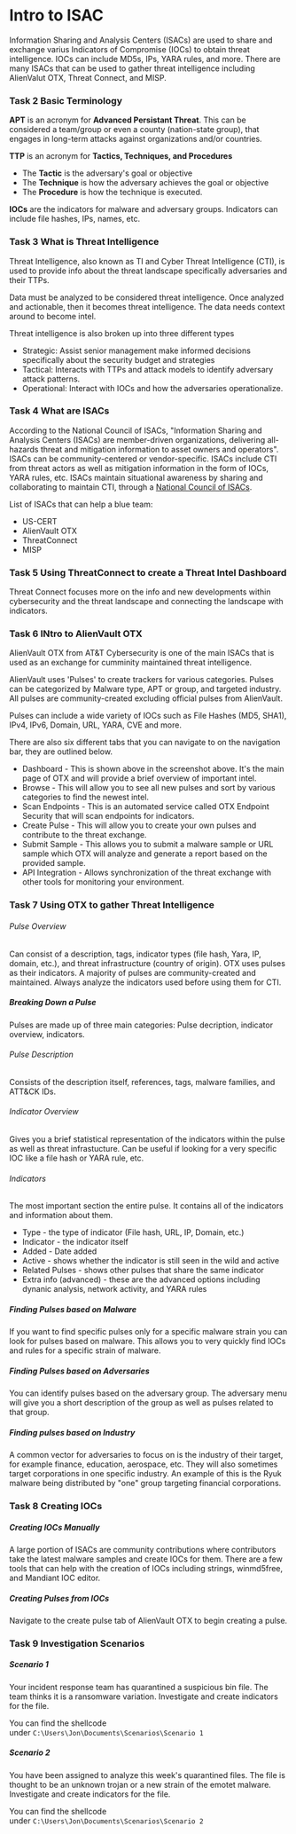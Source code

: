 # Intro to ISAC
Information Sharing and Analysis Centers (ISACs) are used to share and exchange varius Indicators of Compromise (IOCs) to obtain threat intelligence. IOCs can include MD5s, IPs, YARA rules, and more. There are many ISACs that can be used to gather threat intelligence including AlienValut OTX, Threat Connect, and MISP.

### Task 2 Basic Terminology
**APT** is an acronym for **Advanced Persistant Threat**. This can be considered a team/group or even a county (nation-state group), that engages in long-term attacks against organizations and/or countries.

**TTP** is an acronym for **Tactics, Techniques, and Procedures**
- The **Tactic** is the adversary's goal or objective
- The **Technique** is how the adversary achieves the goal or objective
- The **Procedure** is how the technique is executed.

**IOCs** are the indicators for malware and adversary groups. Indicators can include file hashes, IPs, names, etc.

### Task 3 What is Threat Intelligence
Threat Intelligence, also known as TI and Cyber Threat Intelligence (CTI), is used to provide info about the threat landscape specifically adversaries and their TTPs.

Data must be analyzed to be considered threat intelligence. Once analyzed and actionable, then it becomes threat intelligence. The data needs context around to become intel.

Threat intelligence is also broken up into three different types
- Strategic: Assist senior management make informed decisions specifically about the security budget and strategies
- Tactical: Interacts with TTPs and attack models to identify adversary attack patterns.
- Operational: Interact with IOCs and how the adversaries operationalize.

### Task 4 What are ISACs
According to the National Council of ISACs, "Information Sharing and Analysis Centers (ISACs) are member-driven organizations, delivering all-hazards threat and mitigation information to asset owners and operators". ISACs can be community-centered or vendor-specific. ISACs include CTI from threat actors as well as mitigation information in the form of IOCs, YARA rules, etc. ISACs maintain situational awareness by sharing and collaborating to maintain CTI, through a [National Council of ISACs](https://www.nationalisacs.org/).

List of ISACs that can help a blue team:
- US-CERT
- AlienVault OTX
- ThreatConnect
- MISP

### Task 5 Using ThreatConnect to create a Threat Intel Dashboard

Threat Connect focuses more on the info and new developments within cybersecurity and the threat landscape and connecting the landscape with indicators.

### Task 6 INtro to AlienVault OTX
AlienVault OTX from AT&T Cybersecurity is one of the main ISACs that is used as an exchange for cumminity maintained threat intelligence.

AlienVault uses 'Pulses' to create trackers for various categories. Pulses can be categorized by Malware type, APT or group, and targeted industry. All pulses are community-created excluding official pulses from AlienVault.

Pulses can include a wide variety of IOCs such as File Hashes (MD5, SHA1), IPv4, IPv6, Domain, URL, YARA, CVE and more.

There are also six different tabs that you can navigate to on the navigation bar, they are outlined below.

-   Dashboard - This is shown above in the screenshot above. It's the main page of OTX and will provide a brief overview of important intel.
-   Browse - This will allow you to see all new pulses and sort by various categories to find the newest intel.
-   Scan Endpoints - This is an automated service called OTX Endpoint Security that will scan endpoints for indicators.
-   Create Pulse - This will allow you to create your own pulses and contribute to the threat exchange.
-   Submit Sample - This allows you to submit a malware sample or URL sample which OTX will analyze and generate a report based on the provided sample.
-   API Integration - Allows synchronization of the threat exchange with other tools for monitoring your environment.

### Task 7 Using OTX to gather Threat Intelligence
###### Pulse Overview
Can consist of a description, tags, indicator types (file hash, Yara, IP, domain, etc.), and threat infrastructure (country of origin). OTX uses pulses as their indicators. A majority of pulses are community-created and maintained. Always analyze the indicators used before using them for CTI.

##### Breaking Down a Pulse
Pulses are made up of three main categories: Pulse decription, indicator overview, indicators.

###### Pulse Description
Consists of the description itself, references, tags, malware families, and ATT&CK IDs.

###### Indicator Overview
Gives you a brief statistical representation of the indicators within the pulse as well as threat infrastucture. Can be useful if looking for a very specific IOC like a file hash or YARA rule, etc.

###### Indicators
The most important section the entire pulse. It contains all of the indicators and information about them.

- Type - the type of indicator (File hash, URL, IP, Domain, etc.)
- Indicator - the indicator itself
- Added - Date added
- Active - shows whether the indicator is still seen in the wild and active
- Related Pulses - shows other pulses that share the same indicator
- Extra info (advanced) - these are the advanced options including dynanic analysis, network activity, and YARA rules

##### Finding Pulses based on Malware
If you want to find specific pulses only for a specific malware strain you can look for pulses based on malware. This allows you to very quickly find IOCs and rules for a specific strain of malware.

##### Finding Pulses based on Adversaries
You can identify pulses based on the adversary group. The adversary menu will give you a short description of the group as well as pulses related to that group.

##### Finding pulses based on Industry
A common vector for adversaries to focus on is the industry of their target, for example finance, education, aerospace, etc. They will also sometimes target corporations in one specific industry. An example of this is the Ryuk malware being distributed by "one" group targeting financial corporations.

### Task 8 Creating IOCs
##### Creating IOCs Manually
A large portion of ISACs are community contributions where contributors take the latest malware samples and create IOCs for them. There are a few tools that can help with the creation of IOCs including strings, winmd5free, and Mandiant IOC editor.

##### Creating Pulses from IOCs
Navigate to the create pulse tab of AlienVault OTX to begin creating a pulse.

### Task 9 Investigation Scenarios
##### Scenario 1
Your incident response team has quarantined a suspicious bin file. The team thinks it is a ransomware variation. Investigate and create indicators for the file.

You can find the shellcode under `C:\Users\Jon\Documents\Scenarios\Scenario 1`

##### Scenario 2

You have been assigned to analyze this week's quarantined files. The file is thought to be an unknown trojan or a new strain of the emotet malware. Investigate and create indicators for the file.

You can find the shellcode under `C:\Users\Jon\Documents\Scenarios\Scenario 2`



